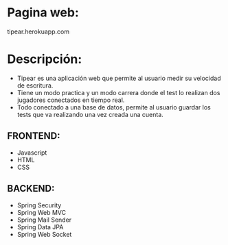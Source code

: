# Pagina web:
tipear.herokuapp.com

# Descripción:
- Tipear es una aplicación web que permite al usuario medir su velocidad de escritura.
- Tiene un modo practica y un modo carrera donde el test lo realizan dos jugadores conectados en tiempo real.
- Todo conectado a una base de datos, permite al usuario guardar los tests que va realizando una vez creada una cuenta.

## FRONTEND:
- Javascript
- HTML
- CSS

## BACKEND:
- Spring Security
- Spring Web MVC
- Spring Mail Sender
- Spring Data JPA
- Spring Web Socket
